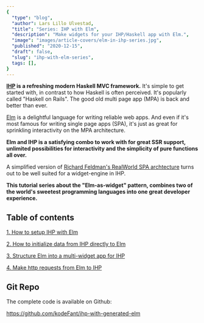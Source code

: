 ```yaml
---
{
  "type": "blog",
  "author": Lars Lillo Ulvestad,
  "title": "Series: IHP with Elm",
  "description": "Make widgets for your IHP/Haskell app with Elm.",
  "image": "images/article-covers/elm-in-ihp-series.jpg",
  "published": "2020-12-15",
  "draft": false,
  "slug": "ihp-with-elm-series",
  tags: [],
}
---
```


**[IHP](https://ihp.digitallyinduced.com/) is a refreshing modern Haskell MVC framework.** It's simple to get started with, in contrast to how Haskell is often perceived. It's popularly called "Haskell on Rails". The good old multi page app (MPA) is back and better than ever.

[Elm](https://elm-lang.org/) is a delightful language for writing reliable web apps. And even if it's most famous for writing single page apps (SPA), it's just as great for sprinkling interactivity on the MPA architecture. 

**Elm and IHP is a satisfying combo to work with for great SSR support, unlimited possibilities for interactivity and the simplicity of pure functions all over.**

A simplified version of [Richard Feldman's RealWorld SPA archtecture](https://github.com/rtfeldman/elm-spa-example) turns out to be well suited for a widget-engine in IHP.

**This tutorial series about the "Elm-as-widget" pattern, combines two of the world's sweetest programming languages into one great developer experience.**


## Table of contents

[1. How to setup IHP with Elm](blog/ihp-with-elm)

[2. How to initialize data from IHP directly to Elm](blog/passing-flags-from-ihp-to-elm)

[3. Structure Elm into a multi-widget app for IHP](blog/structure-elm-into-a-multi-widget-app-for-ihp)

[4. Make http requests from Elm to IHP](blog/http-requests-from-elm-to-ihp)

## Git Repo

The complete code is available on Github:

https://github.com/kodeFant/ihp-with-generated-elm